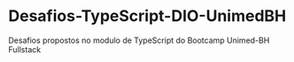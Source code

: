 # Desafios-TypeScript-DIO-UnimedBH
Desafios propostos no modulo de TypeScript do Bootcamp Unimed-BH Fullstack
